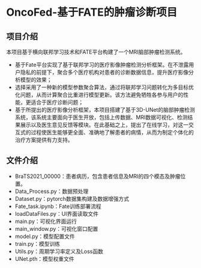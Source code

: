 # OncoFed-基于FATE的肿瘤诊断项目
## 项目介绍
本项目基于横向联邦学习技术和FATE平台构建了一个MRI脑部肿瘤检测系统。
-  基于Fate平台实现了基于联邦学习的医疗影像肿瘤检测分析框架。在不泄露用户隐私的前提下，聚合多个医疗机构对患者的诊断数据信息，提升医疗影像分析模型的效果；
-  选择采用了一种新的模型参数聚合算法，通过将联邦学习问题转化为多目标优化问题，从而计算聚合比重进行模型更新。该方法避免牺牲各参与用户的性能，更适合于医疗诊断问题；
- 基于所提出的医疗影像分析框架，本项目搭建了基于3D-UNet的脑部肿瘤检测系统，该系统主要面向于医生开放，包括上传数据、MRI数据可视化、检测结果展示以及医生意见反馈等模块。在此基础之上，提出了在线学习，对这一交互式的过程使医生能够更全面、准确地了解患者的病情，从而为制定个体化的治疗方案提供有力支持。
## 文件介绍
- BraTS2021_00000：患者病历，包含患者信息及MRI的四个模态及肿瘤位置。
- Data_Process.py：数据预处理
- Dataset.py：pytorch数据集构建及数据增强方式
- Fate_task.ipynb：Fate训练部署流程
- loadDataFiles.py：UI界面读取文件
- main.py：可视化界面运行
- main_window.py：可视化窗口配置
- model.py：模型配置文件
- train.py：模型训练
- Utils.py：周期学习率定义及Loss函数
- UNet.pth：模型权重文件
